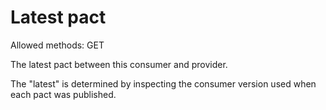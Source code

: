 # Latest pact

Allowed methods: GET

The latest pact between this consumer and provider.

The "latest" is determined by inspecting the consumer version used when each pact was published.
